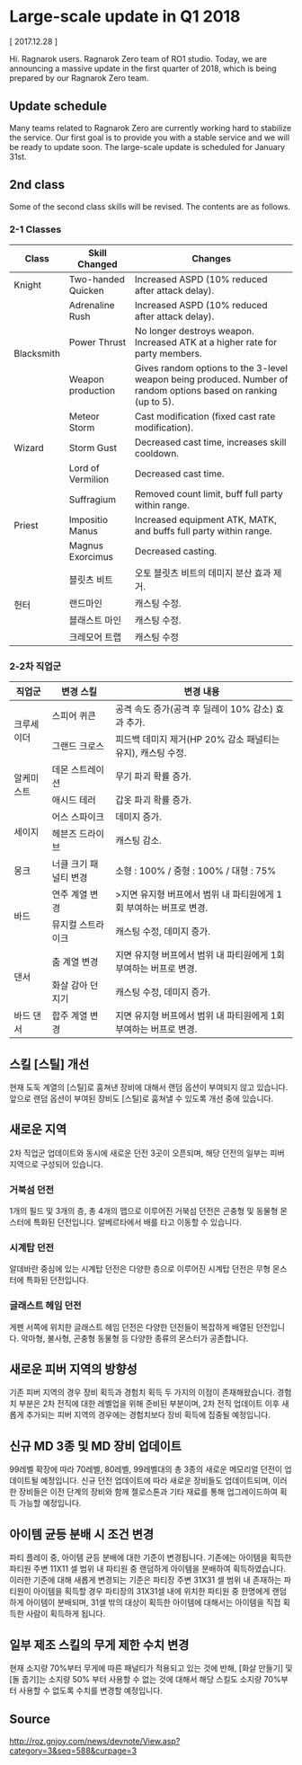 # Large-scale update in Q1 2018

[ 2017.12.28 ]

Hi. Ragnarok users. Ragnarok Zero team of RO1 studio. Today, we are announcing a massive update in the first quarter of 2018, which is being prepared by our Ragnarok Zero team.

## Update schedule
 
Many teams related to Ragnarok Zero are currently working hard to stabilize the service. Our first goal is to provide you with a stable service and we will be ready to update soon. The large-scale update is scheduled for January 31st.

## 2nd class

Some of the second class skills will be revised. The contents are as follows.

### 2-1 Classes

<table>
  <thead>
    <tr>
			<th>Class</th>
			<th>Skill Changed</th>
			<th>Changes</th>
		</tr>
  </thead>
	<tbody>
		<tr>
			<td>Knight</td>
			<td>Two-handed Quicken</td>
			<td>Increased ASPD (10% reduced after attack delay).</td>
		</tr>
		<tr>
			<td rowspan="3">Blacksmith</td>
			<td>Adrenaline Rush</td>
			<td>Increased ASPD (10% reduced after attack delay).</td>
		</tr>
		<tr>
			<td>Power Thrust</td>
			<td>No longer destroys weapon. Increased ATK at a higher rate for party members.</td>
		</tr>
		<tr>
			<td>Weapon production</td>
			<td>Gives random options to the 3-level weapon being produced. Number of random options based on ranking (up to 5).</td>
		</tr>
		<tr>
			<td rowspan="3">Wizard</td>
			<td>Meteor Storm</td>
			<td>Cast modification (fixed cast rate modification).</td>
		</tr>
		<tr>
			<td>Storm Gust</td>
			<td>Decreased cast time, increases skill cooldown.</td>
		</tr>
		<tr>
			<td>Lord of Vermilion</td>
			<td>Decreased cast time.</td>
		</tr>
		<tr>
			<td rowspan="3">Priest</td>
			<td>Suffragium</td>
			<td>Removed count limit, buff full party within range.</td>
		</tr>
		<tr>
			<td>Impositio Manus</td>
			<td>Increased equipment ATK, MATK, and buffs full party within range.</td>
		</tr>
		<tr>
			<td>Magnus Exorcimus</td>
			<td>Decreased casting.</td>
		</tr>
		<tr>
			<td rowspan="4">헌터</td>
			<td>블릿츠 비트</td>
			<td>오토 블릿츠 비트의 데미지 분산 효과 제거.</td>
		</tr>
		<tr>
			<td>랜드마인</td>
			<td>캐스팅 수정.</td>
		</tr>
		<tr>
			<td>블래스트 마인</td>
			<td>캐스팅 수정.</td>
		</tr>
		<tr>
			<td>크레모어 트랩</td>
			<td>캐스팅 수정</td>
		</tr>
	</tbody>
</table>

### 2-2차 직업군

<table>
  <thead>
    <tr>
			<th>직업군</th>
			<th>변경 스킬</th>
			<th>변경 내용</th>
		</tr>
  </thead>
	<tbody>
		<tr>
			<td rowspan="2">크루세이더</td>
			<td>스피어 퀴큰</td>
			<td>공격 속도 증가(공격 후 딜레이 10% 감소) 효과 추가.</td>
		</tr>
		<tr>
			<td>그랜드 크로스</td>
			<td>피드백 데미지 제거(HP 20% 감소 패널티는 유지), 캐스팅 수정.</td>
		</tr>
		<tr>
			<td rowspan="2">알케미스트</td>
			<td>데몬 스트레이션</td>
			<td>무기 파괴 확률 증가.</td>
		</tr>
		<tr>
			<td>애시드 테러</td>
			<td>갑옷 파괴 확률 증가.</td>
		</tr>
		<tr>
			<td rowspan="2">세이지</td>
			<td>어스 스파이크</td>
			<td>데미지 증가.</td>
		</tr>
		<tr>
			<td>헤븐즈 드라이브</td>
			<td>캐스팅 감소.</td>
		</tr>
		<tr>
			<td>몽크</td>
			<td>너클 크기 패널티 변경</td>
			<td>소형 : 100% / 중형 : 100% / 대형 : 75%</td>
		</tr>
		<tr>
			<td rowspan="2">바드</td>
			<td>연주 계열 변경</td>
			<td>>지면 유지형 버프에서 범위 내 파티원에게 1회 부여하는 버프로 변경.</td>
		</tr>
		<tr>
			<td>뮤지컬 스트라이크</td>
			<td>캐스팅 수정, 데미지 증가.</td>
		</tr>
		<tr>
			<td rowspan="2">댄서</td>
			<td>춤 계열 변경</td>
			<td>지면 유지형 버프에서 범위 내 파티원에게 1회 부여하는 버프로 변경.</td>
		</tr>
		<tr>
			<td>화살 감아 던지기</td>
			<td>캐스팅 수정, 데미지 증가.</td>
		</tr>
		<tr>
			<td>바드 댄서</td>
			<td>합주 계열 변경</td>
			<td>지면 유지형 버프에서 범위 내 파티원에게 1회 부여하는 버프로 변경.</td>
		</tr>
	</tbody>
</table>

## 스킬 [스틸] 개선

현재 도둑 계열의 [스틸]로 훔쳐낸 장비에 대해서 랜덤 옵션이 부여되지 않고 있습니다. 앞으로 랜덤 옵션이 부여된 장비도 [스틸]로 훔쳐낼 수 있도록 개선 중에 있습니다.

## 새로운 지역

2차 직업군 업데이트와 동시에 새로운 던전 3곳이 오픈되며, 해당 던전의 일부는 피버 지역으로 구성되어 있습니다.

### 거북섬 던전

1개의 필드 및 3개의 층, 총 4개의 맵으로 이루어진 거북섬 던전은 곤충형 및 동물형 몬스터에 특화된 던전입니다. 알베르타에서 배를 타고 이동할 수 있습니다.

### 시계탑 던전

알데바란 중심에 있는 시계탑 던전은 다양한 층으로 이루어진 시계탑 던전은 무형 몬스터에 특화된 던전입니다.

### 글래스트 헤임 던전

게펜 서쪽에 위치한 글래스트 헤임 던전은 다양한 던전들이 복잡하게 배열된 던전입니다. 악마형, 불사형, 곤충형 동물형 등 다양한 종류의 몬스터가 공존합니다.

## 새로운 피버 지역의 방향성
 
기존 피버 지역의 경우 장비 획득과 경험치 획득 두 가지의 이점이 존재해왔습니다. 경험치 부분은 2차 전직에 대한 레벨업을 위해 준비된 부분이며, 2차 전직 업데이트 이후 새롭게 추가되는 피버 지역의 경우에는 경험치보다 장비 획득에 집중될 예정입니다.

## 신규 MD 3종 및 MD 장비 업데이트

99레벨 확장에 따라 70레벨, 80레벨, 99레벨대의 총 3종의 새로운 메모리얼 던전이 업데이트될 예정입니다. 신규 던전 업데이트에 따라 새로운 장비들도 업데이트되며, 이러한 장비들은 이전 단계의 장비와 함께 젤로스톤과 기타 재료를 통해 업그레이드하여 획득 가능할 예정입니다.

## 아이템 균등 분배 시 조건 변경

파티 플레이 중, 아이템 균등 분배에 대한 기준이 변경됩니다. 기존에는 아이템을 획득한 파티원 주변 11X11 셀 범위 내 파티원 중 랜덤하게 아이템을 분배하여 획득하였습니다. 이러한 기준에 대해 새롭게 변경되는 기준은 파티장 주변 31X31 셀 범위 내 존재하는 파티원이 아이템을 획득할 경우 파티장의 31X31셀 내에 위치한 파티원 중 한명에게 랜덤하게 아이템이 분배되며, 31셀 밖의 대상이 획득한 아이템에 대해서는 아이템을 직접 획득한 사람이 획득하게 됩니다.

## 일부 제조 스킬의 무게 제한 수치 변경

현재 소지량 70%부터 무게에 따른 패널티가 적용되고 있는 것에 반해, [화살 만들기] 및 [돌 줍기]는 소지량 50% 부터 사용할 수 없는 것에 대해서 해당 스킬도 소지량 70%부터 사용할 수 없도록 수치를 변경할 예정입니다.

## Source
http://roz.gnjoy.com/news/devnote/View.asp?category=3&seq=588&curpage=3